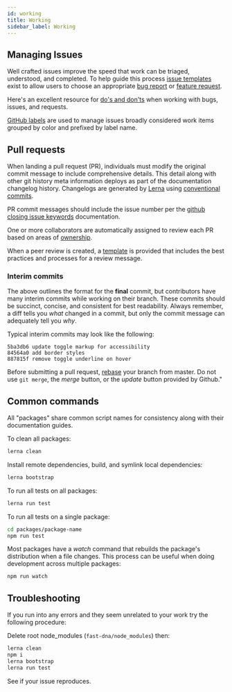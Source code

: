 ```yaml
---
id: working
title: Working
sidebar_label: Working
---
```


## Managing Issues

Well crafted issues improve the speed that work can be triaged, understood, and completed. To help guide this process [issue templates](https://github.com/Microsoft/fast-dna/tree/master/.github/ISSUE_TEMPLATE) exist to allow users to choose an appropriate [bug report](https://github.com/Microsoft/fast-dna/blob/master/.github/ISSUE_TEMPLATE/report-a-bug.md) or [feature request](https://github.com/Microsoft/fast-dna/blob/master/.github/ISSUE_TEMPLATE/request-a-feature.md).

Here's an excellent resource for [do's and don'ts](https://hackernoon.com/45-github-issues-dos-and-donts-dfec9ab4b612) when working with bugs, issues, and requests.

[GitHub labels](https://developer.github.com/v3/issues/labels/) are used to manage issues broadly considered work items grouped by color and prefixed by label name.

## Pull requests

When landing a pull request (PR), individuals must modify the original commit message to include comprehensive details. This detail along with other git history meta information deploys as part of the documentation changelog history. Changelogs are generated by [Lerna](https://lernajs.io/) using [conventional commits](https://conventionalcommits.org/).

PR commit messages should include the issue number per the [github closing issue keywords](https://help.github.com/articles/closing-issues-using-keywords/) documentation.

One or more collaborators are automatically assigned to review each PR based on areas of [ownership](https://github.com/Microsoft/fast-dna/blob/master/.github/CODEOWNERS).

When a peer review is created, a [template](https://github.com/Microsoft/fast-dna/blob/master/.github/pull_request_template.md) is provided that includes the best practices and processes for a review message.

### Interim commits

The above outlines the format for the **final** commit, but contributors have many interim commits while working on their branch. These commits should be succinct, concise, and consistent for best readability. Always remember, a diff tells you _what_ changed in a commit, but only the commit message can adequately tell you _why_.

Typical interim commits may look like the following:

```terminal
5ba3db6 update toggle markup for accessibility
84564a0 add border styles
887815f remove toggle underline on hover
```

Before submitting a pull request, [rebase](https://www.atlassian.com/git/tutorials/merging-vs-rebasing) your branch from master. Do not use ``git merge``, the *merge* button, or the *update* button provided by Github."

## Common commands

All "packages" share common script names for consistency along with their documentation guides.

To clean all packages:

```bash
lerna clean
```

Install remote dependencies, build, and symlink local dependencies:

```bash
lerna bootstrap
```

To run all tests on all packages:

```bash
lerna run test
```

To run all tests on a single package:

```bash
cd packages/package-name
npm run test
```

Most packages have a *watch* command that rebuilds the package's distribution when a file changes. This process can be useful when doing development across multiple packages:

```bash
npm run watch
```

## Troubleshooting

If you run into any errors and they seem unrelated to your work try the following procedure:

Delete root node_modules (`fast-dna/node_modules`) then:

```bash
lerna clean
npm i
lerna bootstrap
lerna run test
```

See if your issue reproduces.